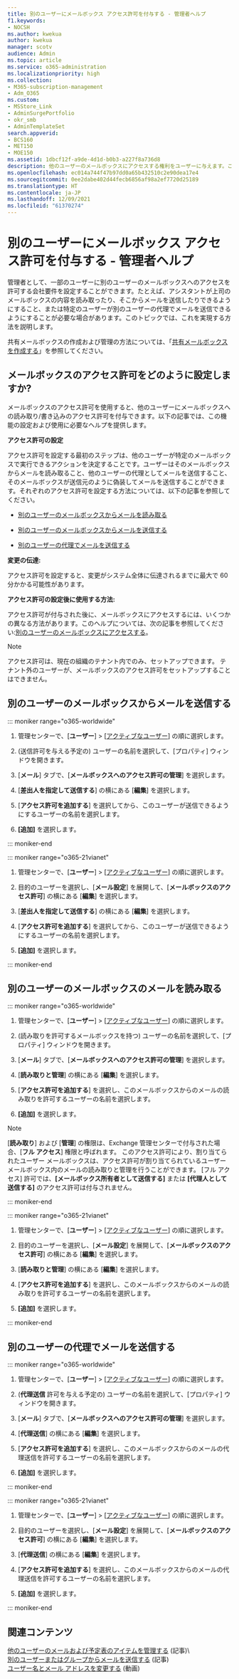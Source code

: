 ```yaml
---
title: 別のユーザーにメールボックス アクセス許可を付与する - 管理者ヘルプ
f1.keywords:
- NOCSH
ms.author: kwekua
author: kwekua
manager: scotv
audience: Admin
ms.topic: article
ms.service: o365-administration
ms.localizationpriority: high
ms.collection:
- M365-subscription-management
- Adm_O365
ms.custom:
- MSStore_Link
- AdminSurgePortfolio
- okr_smb
- AdminTemplateSet
search.appverid:
- BCS160
- MET150
- MOE150
ms.assetid: 1dbcf12f-a9de-4d1d-b0b3-a227f8a736d8
description: 他のユーザーのメールボックスにアクセスする権利をユーザーに与えます。このアクセス権を持つユーザーは、他のユーザーのメールボックスからメールを読んだり送信したりできます。
ms.openlocfilehash: ec014a744f47b97dd0a65b432510c2e90dea17e4
ms.sourcegitcommit: 0ee2dabe402d44fecb6856af98a2ef7720d25189
ms.translationtype: HT
ms.contentlocale: ja-JP
ms.lasthandoff: 12/09/2021
ms.locfileid: "61370274"
---
```

# <a name="give-mailbox-permissions-to-another-user---admin-help"></a>別のユーザーにメールボックス アクセス許可を付与する - 管理者ヘルプ

管理者として、一部のユーザーに別のユーザーのメールボックスへのアクセスを許可する会社要件を設定することができます。たとえば、アシスタントが上司のメールボックスの内容を読み取ったり、そこからメールを送信したりできるようにすること、または特定のユーザーが別のユーザーの代理でメールを送信できるようにすることが必要な場合があります。このトピックでは、これを実現する方法を説明します。
  
共有メールボックスの作成および管理の方法については、「[共有メールボックスを作成する](../email/create-a-shared-mailbox.md)」を参照してください。
    
## <a name="looking-to-set-up-mailbox-permissions"></a>メールボックスのアクセス許可をどのように設定しますか?

メールボックスのアクセス許可を使用すると、他のユーザーにメールボックスへの読み取り/書き込みのアクセス許可を付与できます。以下の記事では、この機能の設定および使用に必要なヘルプを提供します。
  
 **アクセス許可の設定**
  
アクセス許可を設定する最初のステップは、他のユーザーが特定のメールボックスで実行できるアクションを決定することです。ユーザーはそのメールボックスからメールを読み取ること、他のユーザーの代理としてメールを送信すること、そのメールボックスが送信元のように偽装してメールを送信することができます。それぞれのアクセス許可を設定する方法については、以下の記事を参照してください。
  
- [別のユーザーのメールボックスからメールを読み取る](give-mailbox-permissions-to-another-user.md#read-email-in-another-users-mailbox)
    
- [別のユーザーのメールボックスからメールを送信する](give-mailbox-permissions-to-another-user.md#send-email-from-another-users-mailbox)

- [別のユーザーの代理でメールを送信する](give-mailbox-permissions-to-another-user.md#send-email-on-behalf-of-another-user)
    
 **変更の伝達:**
  
アクセス許可を設定すると、変更がシステム全体に伝達されるまでに最大で 60 分かかる可能性があります。
  
 **アクセス許可の設定後に使用する方法:**
  
アクセス許可が付与された後に、メールボックスにアクセスするには、いくつかの異なる方法があります。このヘルプについては、次の記事を参照してください:[別のユーザーのメールボックスにアクセスする](https://support.microsoft.com/office/A909AD30-E413-40B5-A487-0EA70B763081)。

> [!NOTE]
> アクセス許可は、現在の組織のテナント内でのみ、セットアップできます。 テナント外のユーザーが、メールボックスのアクセス許可をセットアップすることはできません。　　
  
## <a name="send-email-from-another-users-mailbox"></a>別のユーザーのメールボックスからメールを送信する

::: moniker range="o365-worldwide"

1. 管理センターで、[**ユーザー**] \> [<a href="https://go.microsoft.com/fwlink/p/?linkid=834822" target="_blank">アクティブなユーザー</a>] の順に選択します。  
    
2. (送信許可を与える予定の) ユーザーの名前を選択して、[プロパティ] ウィンドウを開きます。
    
3. [**メール**] タブで、[**メールボックスへのアクセス許可の管理**] を選択します。

4. [**差出人を指定して送信する**] の横にある [**編集**] を選択します。 

5. [**アクセス許可を追加する**] を選択してから、このユーザーが送信できるようにするユーザーの名前を選択します。 
    
6. **[追加]** を選択します。
 
::: moniker-end

::: moniker range="o365-21vianet"

1. 管理センターで、[**ユーザー**] \> [<a href="https://go.microsoft.com/fwlink/p/?linkid=850628" target="_blank">アクティブなユーザー</a>] の順に選択します。 

2. 目的のユーザーを選択し、[**メール設定**] を展開して、[**メールボックスのアクセス許可**] の横にある [**編集**] を選択します。

3. [**差出人を指定して送信する**] の横にある [**編集**] を選択します。 

4. [**アクセス許可を追加する**] を選択してから、このユーザーが送信できるようにするユーザーの名前を選択します。 
    
5. **[追加]** を選択します。

::: moniker-end
  
## <a name="read-email-in-another-users-mailbox"></a>別のユーザーのメールボックスのメールを読み取る

::: moniker range="o365-worldwide"

1. 管理センターで、[**ユーザー**] \> [<a href="https://go.microsoft.com/fwlink/p/?linkid=834822" target="_blank">アクティブなユーザー</a>] の順に選択します。  
    
2. (読み取りを許可するメールボックスを持つ) ユーザーの名前を選択して、[プロパティ] ウィンドウを開きます。
    
3. [**メール**] タブで、[**メールボックスへのアクセス許可の管理**] を選択します。
    
4. [**読み取りと管理**] の横にある [**編集**] を選択します。 
    
5. [**アクセス許可を追加する**] を選択し、このメールボックスからのメールの読み取りを許可するユーザーの名前を選択します。

6. **[追加]** を選択します。


> [!NOTE]
> [**読み取り**] および [**管理**] の権限は、Exchange 管理センターで付与された場合、[**フル アクセス**] 権限と呼ばれます。 このアクセス許可により、割り当てられたユーザー メールボックスは、アクセス許可が割り当てられているユーザー メールボックス内のメールの読み取りと管理を行うことができます。 [フル アクセス] 許可では、**[メールボックス所有者として送信する]** または **[代理人として送信する]** のアクセス許可は付与されません。

::: moniker-end

::: moniker range="o365-21vianet"

1. 管理センターで、[**ユーザー**] \> [<a href="https://go.microsoft.com/fwlink/p/?linkid=850628" target="_blank">アクティブなユーザー</a>] の順に選択します。 
  
2. 目的のユーザーを選択し、[**メール設定**] を展開して、[**メールボックスのアクセス許可**] の横にある [**編集**] を選択します。
    
3. [**読み取りと管理**] の横にある [**編集**] を選択します。 
    
4. [**アクセス許可を追加する**] を選択し、このメールボックスからのメールの読み取りを許可するユーザーの名前を選択します。

5. **[追加]** を選択します。

::: moniker-end


## <a name="send-email-on-behalf-of-another-user"></a>別のユーザーの代理でメールを送信する

::: moniker range="o365-worldwide"

1. 管理センターで、[**ユーザー**] \> [<a href="https://go.microsoft.com/fwlink/p/?linkid=834822" target="_blank">アクティブなユーザー</a>] の順に選択します。  

2. (**代理送信** 許可を与える予定の) ユーザーの名前を選択して、[プロパティ] ウィンドウを開きます。
    
3. [**メール**] タブで、[**メールボックスへのアクセス許可の管理**] を選択します。
    
4. [**代理送信**] の横にある [**編集**] を選択します。

5. [**アクセス許可を追加する**] を選択し、このメールボックスからのメールの代理送信を許可するユーザーの名前を選択します。

6. **[追加]** を選択します。

::: moniker-end

::: moniker range="o365-21vianet"

1. 管理センターで、[**ユーザー**] \> [<a href="https://go.microsoft.com/fwlink/p/?linkid=850628" target="_blank">アクティブなユーザー</a>] の順に選択します。 

2. 目的のユーザーを選択し、[**メール設定**] を展開して、[**メールボックスのアクセス許可**] の横にある [**編集**] を選択します。

3. [**代理送信**] の横にある [**編集**] を選択します。
    
4. [**アクセス許可を追加する**] を選択し、このメールボックスからのメールの代理送信を許可するユーザーの名前を選択します。

5. **[追加]** を選択します。

::: moniker-end


## <a name="related-content"></a>関連コンテンツ
  
[他のユーザーのメールおよび予定表のアイテムを管理する](https://support.microsoft.com/office/afb79d6b-2967-43b9-a944-a6b953190af5) (記事)\   
[別のユーザーまたはグループからメールを送信する](https://support.microsoft.com/office/0f4964af-aec6-484b-a65c-0434df8cdb6b) (記事)\
[ユーザー名とメール アドレスを変更する](../add-users/change-a-user-name-and-email-address.md) (動画)

